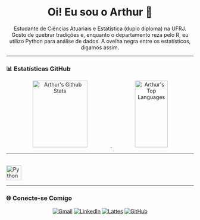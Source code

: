 <h1 align="center">Oi! Eu sou o Arthur 🐍</h1>
<p align="center">
  Estudante de Ciências Atuariais e Estatística (duplo diploma) na UFRJ. Gosto de quebrar tradições e, enquanto o departamento reza pelo R, eu utilizo Python para análise de dados. A ovelha negra entre os estatísticos, digamos assim.
</p>

---

### 📊 Estatísticas GitHub

<div align="center">
  <a href="https://github.com/arthurpmotta02">
    <img height="180em" width="54%" src="https://github-readme-stats.vercel.app/api?username=arthurpmotta02&show_icons=true&theme=dracula&include_all_commits=true&count_private=true&hide=stars,issues" alt="Arthur's Github Stats" />
    <img height="180em" width="42%" src="https://github-readme-stats.vercel.app/api/top-langs/?username=arthurpmotta02&layout=compact&langs_count=7&theme=dracula" alt="Arthur's Top Languages" />
  </a>
</div>

---

<div style="display: inline_block"><br>
  <img align="center" alt="Python" height="40" width="40" src="https://cdn.jsdelivr.net/gh/devicons/devicon/icons/python/python-original.svg" />
</div>

---

### 🌐 Conecte-se Comigo

<div align="center">
  <a href="mailto:arthurpmotta02@gmail.com"><img src="https://img.shields.io/badge/-Gmail-D14836?style=for-the-badge&logo=gmail&logoColor=white" alt="Gmail"></a>
  <a href="https://www.linkedin.com/in/arthurpmotta/"><img src="https://img.shields.io/badge/-LinkedIn-0A66C2?style=for-the-badge&logo=linkedin&logoColor=white" alt="LinkedIn"></a>
  <a href="http://lattes.cnpq.br/3952575997144808"><img src="https://img.shields.io/badge/-Lattes-4169E1?style=for-the-badge&logo=read-the-docs&logoColor=white" alt="Lattes"></a>
  <a href="https://github.com/arthurpmotta02"><img src="https://img.shields.io/badge/-GitHub-181717?style=for-the-badge&logo=github&logoColor=white" alt="GitHub"></a>
</div>
